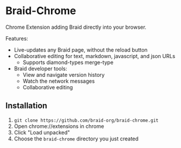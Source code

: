 # Braid-Chrome

Chrome Extension adding Braid directly into your browser.

Features:
- Live-updates any Braid page, without the reload button
- Collaborative editing for text, markdown, javascript, and json URLs
  - Supports diamond-types merge-type
- Braid developer tools:
  - View and navigate version history
  - Watch the network messages
  - Collaborative editing

## Installation

1. `git clone https://github.com/braid-org/braid-chrome.git`
2. Open chrome://extensions in chrome
3. Click "Load unpacked"
4. Choose the `braid-chrome` directory you just created
